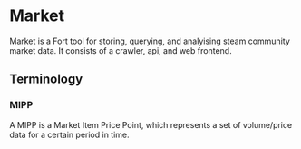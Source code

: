 # Market
Market is a Fort tool for storing, querying, and analyising steam community market data. It consists of a crawler, api, and web frontend.

## Terminology

### MIPP
A MIPP is a Market Item Price Point, which represents a set of volume/price data for a certain period in time.